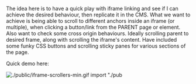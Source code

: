 The idea here is to have a quick play with iframe linking and see if I can achieve the desired behaviour, then replicate it in the CMS. What we want to achieve is being able to scroll to different anchors inside an iframe (or multiple), when clicking a button/link from the PARENT page or element. Also want to check some cross origin behaviours.
Ideally scrolling parent to desired frame, along with scrolling the iframe's content.
Have included some funky CSS buttons and scrolling sticky panes for various sections of the page.

Quick demo here:

![./public/iframe-scrollers-min.gif](iframe-scrollers.gif)
import "./pub
